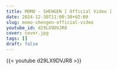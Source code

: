 ```yaml
---
title: MOMO - SHENGEN [ Official Video ]
date: 2024-12-30T11:00:38+02:00
slug: momo-shengen-official-video
youtube_id: d29LX9DVJR8
cover: cover.jpg
tags: []
draft: false
---
```


{{< youtube d29LX9DVJR8 >}}
